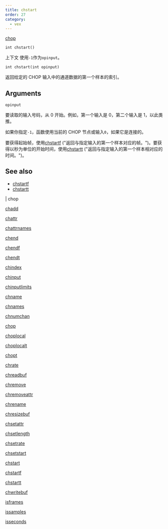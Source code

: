 ```yaml
---
title: chstart
order: 27
category:
  - vex
---
```


[chop](../contexts/chop.html)

`int chstart()`

上下文 使用`-1`作为`opinput`。

`int chstart(int opinput)`

返回给定的 CHOP 输入中的通道数据的第一个样本的索引。

## Arguments

`opinput`

要读取的输入号码，从 0 开始。例如，第一个输入是 0，第二个输入是 1，以此类推。

如果你指定`-1`，函数使用当前的 CHOP 节点或输入`0`，如果它是连接的。

要获得起始帧，使用[chstartf](chstartf.html) ("返回与指定输入的第一个样本对应的帧。")。要获得以秒为单位的开始时间，使用[chstartt](chstartt.html) ("返回与指定输入的第一个样本相对应的时间。")。

## See also

- [chstartf](chstartf.html)
- [chstartt](chstartt.html)

|
chop

[chadd](chadd.html)

[chattr](chattr.html)

[chattrnames](chattrnames.html)

[chend](chend.html)

[chendf](chendf.html)

[chendt](chendt.html)

[chindex](chindex.html)

[chinput](chinput.html)

[chinputlimits](chinputlimits.html)

[chname](chname.html)

[chnames](chnames.html)

[chnumchan](chnumchan.html)

[chop](chop.html)

[choplocal](choplocal.html)

[choplocalt](choplocalt.html)

[chopt](chopt.html)

[chrate](chrate.html)

[chreadbuf](chreadbuf.html)

[chremove](chremove.html)

[chremoveattr](chremoveattr.html)

[chrename](chrename.html)

[chresizebuf](chresizebuf.html)

[chsetattr](chsetattr.html)

[chsetlength](chsetlength.html)

[chsetrate](chsetrate.html)

[chsetstart](chsetstart.html)

[chstart](chstart.html)

[chstartf](chstartf.html)

[chstartt](chstartt.html)

[chwritebuf](chwritebuf.html)

[isframes](isframes.html)

[issamples](issamples.html)

[isseconds](isseconds.html)
